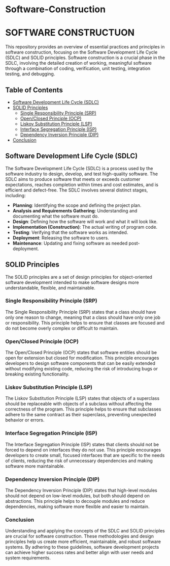 # Software-Construction
# SOFTWARE CONSTRUCTUON 
This repository provides an overview of essential practices and principles in software 
construction, focusing on the Software Development Life Cycle (SDLC) and SOLID principles. Software construction is a crucial phase in the SDLC, involving the detailed creation of working, meaningful software through a combination of coding, verification, unit testing, integration testing, and debugging.
<br />

## Table of Contents
- [Software Development Life Cycle (SDLC)](#software-development-life-cycle-sdlc)
- [SOLID Principles](#solid-principles)
  - [Single Responsibility Principle (SRP)](#single-responsibility-principle-srp)
  - [Open/Closed Principle (OCP)](#openclosed-principle-ocp)
  - [Liskov Substitution Principle (LSP)](#liskov-substitution-principle-lsp)
  - [Interface Segregation Principle (ISP)](#interface-segregation-principle-isp)
  - [Dependency Inversion Principle (DIP)](#dependency-inversion-principle-dip)
- [Conclusion](#conclusion)

## Software Development Life Cycle (SDLC)
The Software Development Life Cycle (SDLC) is a process used by the software industry to design, develop, and test high-quality software. The SDLC aims to produce software that meets or exceeds customer expectations, reaches completion within times and cost estimates, and is efficient and defect-free. The SDLC involves several distinct stages, including:

- **Planning**: Identifying the scope and defining the project plan.
- **Analysis and Requirements Gathering**: Understanding and documenting what the software must do.
- **Design**: Defining how the software will work and what it will look like.
- **Implementation (Construction)**: The actual writing of program code.
- **Testing**: Verifying that the software works as intended.
- **Deployment**: Releasing the software to users.
- **Maintenance**: Updating and fixing software as needed post-deployment.

## SOLID Principles
The SOLID principles are a set of design principles for object-oriented software development intended to make software designs more understandable, flexible, and maintainable.

### Single Responsibility Principle (SRP)
The Single Responsibility Principle (SRP) states that a class should have only one reason to change, meaning that a class should have only one job or responsibility. This principle helps to ensure that classes are focused and do not become overly complex or difficult to maintain.

### Open/Closed Principle (OCP)
The Open/Closed Principle (OCP) states that software entities should be open for extension but closed for modification. This principle encourages developers to design software components that can be easily extended without modifying existing code, reducing the risk of introducing bugs or breaking existing functionality.

### Liskov Substitution Principle (LSP)
The Liskov Substitution Principle (LSP) states that objects of a superclass should be replaceable with objects of a subclass without affecting the correctness of the program. This principle helps to ensure that subclasses adhere to the same contract as their superclass, preventing unexpected behavior or errors.

### Interface Segregation Principle (ISP)
The Interface Segregation Principle (ISP) states that clients should not be forced to depend on interfaces they do not use. This principle encourages developers to create small, focused interfaces that are specific to the needs of clients, reducing the risk of unnecessary dependencies and making software more maintainable.

### Dependency Inversion Principle (DIP)
The Dependency Inversion Principle (DIP) states that high-level modules should not depend on low-level modules, but both should depend on abstractions. This principle helps to decouple modules and reduce dependencies, making software more flexible and easier to maintain.

### Conclusion
Understanding and applying the concepts of the SDLC and SOLID principles are crucial for software construction. These methodologies and design principles help us create more efficient, maintainable, and robust software systems. By adhering to these guidelines, software development projects can achieve higher success rates and better align with user needs and system requirements.
